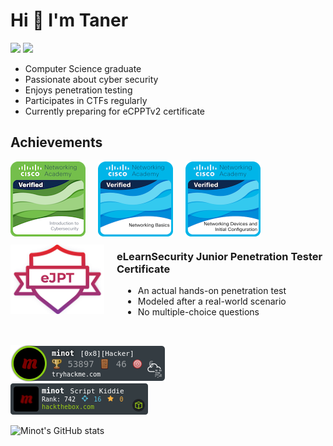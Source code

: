 # Hi 👋 I'm Taner

<a href="https://www.linkedin.com/in/tanerdincer/"><img src="https://img.shields.io/badge/linkedin-white?style=for-the-badge&logo=linkedin&logoColor=blue" /></a>
<a href="mailto:dincer.taner123@gmail.com"><img src="https://img.shields.io/badge/email-white?style=for-the-badge&logo=gmail&logoColor=red" /></a>

- Computer Science graduate
- Passionate about cyber security
- Enjoys penetration testing
- Participates in CTFs regularly
- Currently preparing for eCPPTv2 certificate

## Achievements

<a href="https://www.credly.com/badges/cdc114ca-0ea4-4ef3-9822-bc7f52cb8993/public_url"><img src="https://raw.githubusercontent.com/Minot1/Minot1/master/assets/cisco_intro_to_cyber.png" align="left" style="margin-right: 20px" /></a>

<a href="https://www.credly.com/badges/0a0b8a88-6f78-4d80-bdfc-f81970fba27e/public_url"><img src="https://raw.githubusercontent.com/Minot1/Minot1/master/assets/cisco_networking_basics.png" align="left" style="margin-right: 20px" /></a>

<a href="https://www.credly.com/badges/ec7b297f-1f51-4104-8572-f5044bd19ba4/public_url"><img src="https://raw.githubusercontent.com/Minot1/Minot1/master/assets/cisco_networking_devices_and_config.png" align="left" style="margin-right: 20px" /></a>

<br>
<br>
<br>
<br>
<br>
<br>
<br>


<a href="https://raw.githubusercontent.com/Minot1/Minot1/master/assets/eJPT_cert.png" target="_blank"><img align="left" src="https://raw.githubusercontent.com/Minot1/Minot1/master/assets/eJPT.png" alt="eJPT" style="width: 150px; object-fit: contain; margin-right: 20px" /></a>

<h3>eLearnSecurity Junior Penetration Tester Certificate</h3>

<ul style="margin-left: 180px">
            <li>An actual hands-on penetration test</li>
            <li>Modeled after a real-world scenario</li>
            <li>No multiple-choice questions</li>
        </ul>

<br>

[![Minot](https://raw.githubusercontent.com/Minot1/Minot1/master/assets/tryhackme.png)](https://tryhackme.com/p/minot) &nbsp;&nbsp;&nbsp;&nbsp;&nbsp;&nbsp;&nbsp;&nbsp;&nbsp;&nbsp;&nbsp;&nbsp;
[![Minot](https://raw.githubusercontent.com/Minot1/Minot1/master/assets/hackthebox.png)](https://app.hackthebox.com/profile/469019)

![Minot's GitHub stats](https://github-readme-stats.vercel.app/api?username=minot1)



<!--
**Minot1/Minot1** is a ✨ _special_ ✨ repository because its `README.md` (this file) appears on your GitHub profile.

Here are some ideas to get you started:

- 🔭 I’m currently working on ...
- 🌱 I’m currently learning ...
- 👯 I’m looking to collaborate on ...
- 🤔 I’m looking for help with ...
- 💬 Ask me about ...
- 📫 How to reach me: ...
- 😄 Pronouns: ...
- ⚡ Fun fact: ...
-->
